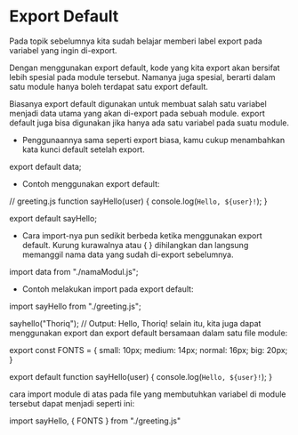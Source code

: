 # Export Default
Pada topik sebelumnya kita sudah belajar memberi label export pada variabel yang ingin di-export.

Dengan menggunakan export default, kode yang kita export akan bersifat lebih spesial pada module tersebut. Namanya juga spesial, berarti dalam satu module hanya boleh terdapat satu export default.

Biasanya export default digunakan untuk membuat salah satu variabel menjadi data utama yang akan di-export pada sebuah module. export default juga bisa digunakan jika hanya ada satu variabel pada suatu module.

* Penggunaannya sama seperti export biasa, kamu cukup menambahkan kata kunci default setelah export.

export default data;

* Contoh menggunakan export default:

// greeting.js
function sayHello(user) {
  console.log(`Hello, ${user}!`);
}

export default sayHello;

* Cara import-nya pun sedikit berbeda ketika menggunakan export default. Kurung kurawalnya atau { } dihilangkan dan langsung memanggil nama data yang sudah di-export sebelumnya.

import data from "./namaModul.js";

* Contoh melakukan import pada export default:

import sayHello from "./greeting.js";

sayhello("Thoriq"); // Output: Hello, Thoriq!
selain itu, kita juga dapat menggunakan export dan export default bersamaan dalam satu file module:

export const FONTS = {
  small: 10px;
  medium: 14px;
  normal: 16px;
  big: 20px;
}

export default function sayHello(user) {
  console.log(`Hello, ${user}!`);
}

cara import module di atas pada file yang membutuhkan variabel di module tersebut dapat menjadi seperti ini:

import sayHello, { FONTS } from "./greeting.js"